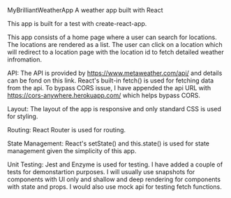 MyBrilliantWeatherApp
A weather app built with React

This app is built for a test with create-react-app.

This app consists of a home page where a user can search for locations. The locations are rendered as a list. The user can click on a location which will redirect to a location page with the location id to fetch detailed weather infromation.

API: The API is provided by https://www.metaweather.com/api/ and details can be fond on this link. React's built-in fetch() is used for fetching data from the api. To bypass CORS issue, I have appended the api URL with https://cors-anywhere.herokuapp.com/ which helps bypass CORS.

Layout: The layout of the app is responsive and only standard CSS is used for styling.

Routing: React Router is used for routing.

State Management: React's setState() and this.state() is used for state management given the simplicity of this app.

Unit Testing: Jest and Enzyme is used for testing. I have added a couple of tests for demonstartion purposes. I will usually use snapshots for components with UI only and shallow and deep rendering for components with state and props. I would also use mock api for testing fetch functions.